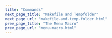 ```yaml
---
title: "Commands"
next_page_title: "Makefile and Tempfolder"
next_page_url: "makefile-and-temp-folder.html"
prev_page_title: "The Menu Macro"
prev_page_url: "menu-macro.html"
---
```


